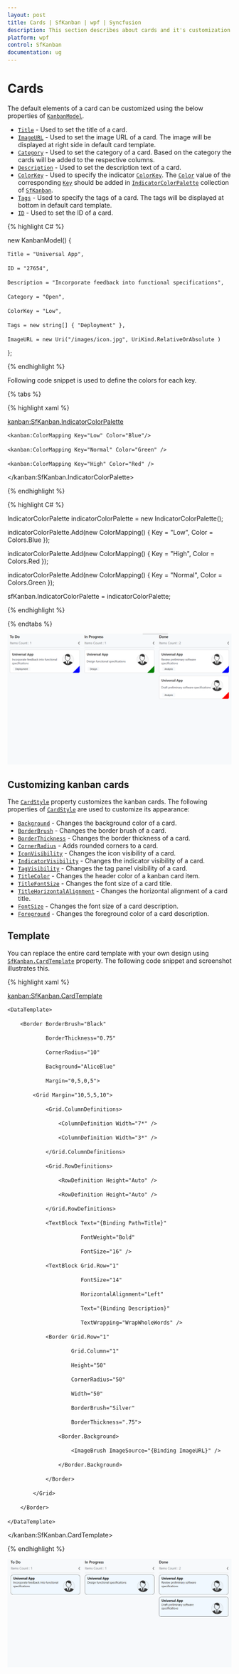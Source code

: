 ```yaml
---
layout: post
title: Cards | SfKanban | wpf | Syncfusion
description: This section describes about cards and it's customization. 
platform: wpf
control: SfKanban
documentation: ug
---
```


# Cards

The default elements of a card can be customized using the below properties of [`KanbanModel`](https://help.syncfusion.com/cr/cref_files/wpf/Syncfusion.SfKanban.WPF~Syncfusion.UI.Xaml.Kanban.KanbanModel.html).

* [`Title`](https://help.syncfusion.com/cr/cref_files/wpf/Syncfusion.SfKanban.WPF~Syncfusion.UI.Xaml.Kanban.KanbanModel~Title.html)         - Used to set the title of a card.
* [`ImageURL`](https://help.syncfusion.com/cr/cref_files/wpf/Syncfusion.SfKanban.WPF~Syncfusion.UI.Xaml.Kanban.KanbanModel~ImageURL.html)      - Used to set the image URL of a card. The image will be displayed at right side in default card template.
* [`Category`](https://help.syncfusion.com/cr/cref_files/wpf/Syncfusion.SfKanban.WPF~Syncfusion.UI.Xaml.Kanban.KanbanModel~Category.html)      - Used to set the category of a card. Based on the category the cards will be added to the respective columns. 
* [`Description`](https://help.syncfusion.com/cr/cref_files/wpf/Syncfusion.SfKanban.WPF~Syncfusion.UI.Xaml.Kanban.KanbanModel~Description.html)   - Used to set the description text of a card.
* [`ColorKey`](https://help.syncfusion.com/cr/cref_files/wpf/Syncfusion.SfKanban.WPF~Syncfusion.UI.Xaml.Kanban.KanbanModel~ColorKey.html)      - Used to specify the indicator [`ColorKey`](https://help.syncfusion.com/cr/cref_files/wpf/Syncfusion.SfKanban.WPF~Syncfusion.UI.Xaml.Kanban.IKanbanModel~ColorKey.html). The [`Color`](https://help.syncfusion.com/cr/cref_files/wpf/Syncfusion.SfKanban.WPF~Syncfusion.UI.Xaml.Kanban.ColorMapping~Color.html) value of the corresponding [`Key`](https://help.syncfusion.com/cr/cref_files/wpf/Syncfusion.SfKanban.WPF~Syncfusion.UI.Xaml.Kanban.ColorMapping~Key.html) should be added in [`IndicatorColorPalette`](https://help.syncfusion.com/cr/cref_files/wpf/Syncfusion.SfKanban.WPF~Syncfusion.UI.Xaml.Kanban.IndicatorColorPalette.html) collection of [`SfKanban`](https://help.syncfusion.com/cr/cref_files/wpf/Syncfusion.SfKanban.WPF~Syncfusion.UI.Xaml.Kanban.SfKanban.html).
* [`Tags`](https://help.syncfusion.com/cr/cref_files/wpf/Syncfusion.SfKanban.WPF~Syncfusion.UI.Xaml.Kanban.KanbanModel~Tags.html)     - Used to specify the tags of a card. The tags will be displayed at bottom in default card template.
* [`ID`](https://help.syncfusion.com/cr/cref_files/wpf/Syncfusion.SfKanban.WPF~Syncfusion.UI.Xaml.Kanban.KanbanModel~ID.html)     - Used to set the ID of a card.

{% highlight C# %}

new KanbanModel()
{

    Title = "Universal App",

    ID = "27654",

    Description = "Incorporate feedback into functional specifications",

    Category = "Open",

    ColorKey = "Low",

    Tags = new string[] { "Deployment" },

    ImageURL = new Uri("/images/icon.jpg", UriKind.RelativeOrAbsolute )
};


{% endhighlight %}

Following code snippet is used to define the colors for each key.

{% tabs %}

{% highlight xaml %}

<kanban:SfKanban.IndicatorColorPalette>

    <kanban:ColorMapping Key="Low" Color="Blue"/>

    <kanban:ColorMapping Key="Normal" Color="Green" />

    <kanban:ColorMapping Key="High" Color="Red" />

</kanban:SfKanban.IndicatorColorPalette>

{% endhighlight %}

{% highlight C# %}

IndicatorColorPalette indicatorColorPalette = new IndicatorColorPalette();

indicatorColorPalette.Add(new ColorMapping() { Key = "Low", Color = Colors.Blue });

indicatorColorPalette.Add(new ColorMapping() { Key = "High", Color = Colors.Red });

indicatorColorPalette.Add(new ColorMapping() { Key = "Normal", Color = Colors.Green });

sfKanban.IndicatorColorPalette = indicatorColorPalette;

{% endhighlight %}

{% endtabs %}

![Customization of cards in WPF SfKanban](SfKanban_images/CardCustomization.png)

## Customizing kanban cards

The [`CardStyle`](https://help.syncfusion.com/cr/cref_files/wpf/Syncfusion.SfKanban.WPF~Syncfusion.UI.Xaml.Kanban.SfKanban~CardStyle.html) property customizes the kanban cards. The following properties of [`CardStyle`](https://help.syncfusion.com/cr/cref_files/wpf/Syncfusion.SfKanban.WPF~Syncfusion.UI.Xaml.Kanban.SfKanban~CardStyle.html) are used to customize its appearance:

* [`Background`](https://help.syncfusion.com/cr/cref_files/wpf/Syncfusion.SfKanban.WPF~Syncfusion.UI.Xaml.Kanban.KanbanCardStyle~Background.html) - Changes the background color of a card.
* [`BorderBrush`](https://help.syncfusion.com/cr/cref_files/wpf/Syncfusion.SfKanban.WPF~Syncfusion.UI.Xaml.Kanban.KanbanCardStyle~BorderBrush.html) - Changes the border brush of a card.
* [`BorderThickness`](https://help.syncfusion.com/cr/cref_files/wpf/Syncfusion.SfKanban.WPF~Syncfusion.UI.Xaml.Kanban.KanbanCardStyle~BorderThickness.html) - Changes the border thickness of a card.
* [`CornerRadius`](https://help.syncfusion.com/cr/cref_files/wpf/Syncfusion.SfKanban.WPF~Syncfusion.UI.Xaml.Kanban.KanbanCardStyle~CornerRadius.html) - Adds rounded corners to a card.
* [`IconVisibility`](https://help.syncfusion.com/cr/cref_files/wpf/Syncfusion.SfKanban.WPF~Syncfusion.UI.Xaml.Kanban.KanbanCardStyle~IconVisibility.html) - Changes the icon visibility of a card.
* [`IndicatorVisibility`](https://help.syncfusion.com/cr/cref_files/wpf/Syncfusion.SfKanban.WPF~Syncfusion.UI.Xaml.Kanban.KanbanCardStyle~IndicatorVisibility.html) - Changes the indicator visibility of a card.
* [`TagVisibility`](https://help.syncfusion.com/cr/cref_files/wpf/Syncfusion.SfKanban.WPF~Syncfusion.UI.Xaml.Kanban.KanbanCardStyle~TagVisibility.html) -  Changes the tag panel visibility of a card.
* [`TitleColor`](https://help.syncfusion.com/cr/cref_files/wpf/Syncfusion.SfKanban.WPF~Syncfusion.UI.Xaml.Kanban.KanbanCardStyle~TitleColor.html) - Changes the header color of a kanban card item.
* [`TitleFontSize`](https://help.syncfusion.com/cr/cref_files/wpf/Syncfusion.SfKanban.WPF~Syncfusion.UI.Xaml.Kanban.KanbanCardStyle~TitleFontSize.html) - Changes the font size of a card title.
* [`TitleHorizontalAlignment`](https://help.syncfusion.com/cr/cref_files/wpf/Syncfusion.SfKanban.WPF~Syncfusion.UI.Xaml.Kanban.KanbanCardStyle~TitleHorizontalAlignment.html) - Changes the horizontal alignment of a card title.
* [`FontSize`](https://help.syncfusion.com/cr/cref_files/wpf/Syncfusion.SfKanban.WPF~Syncfusion.UI.Xaml.Kanban.KanbanCardStyle~FontSize.html) - Changes the font size of a card description.
* [`Foreground`](https://help.syncfusion.com/cr/cref_files/wpf/Syncfusion.SfKanban.WPF~Syncfusion.UI.Xaml.Kanban.KanbanCardStyle~Foreground.html) - Changes the foreground color of a card description.

## Template

You can replace the entire card template with your own design using [`SfKanban.CardTemplate`](https://help.syncfusion.com/cr/cref_files/wpf/Syncfusion.SfKanban.WPF~Syncfusion.UI.Xaml.Kanban.SfKanban~CardTemplate.html) property. The following code snippet and screenshot illustrates this.

{% highlight xaml %}

<kanban:SfKanban.CardTemplate>
    
    <DataTemplate>
    
        <Border BorderBrush="Black"
    
                BorderThickness="0.75"
    
                CornerRadius="10"
    
                Background="AliceBlue"
    
                Margin="0,5,0,5">
    
            <Grid Margin="10,5,5,10">
    
                <Grid.ColumnDefinitions>
    
                    <ColumnDefinition Width="7*" />
    
                    <ColumnDefinition Width="3*" />
                
                </Grid.ColumnDefinitions>
                
                <Grid.RowDefinitions>
                
                    <RowDefinition Height="Auto" />
                
                    <RowDefinition Height="Auto" />
                
                </Grid.RowDefinitions>
                
                <TextBlock Text="{Binding Path=Title}"
                
                           FontWeight="Bold"
                
                           FontSize="16" />
                
                <TextBlock Grid.Row="1"
                
                           FontSize="14"
                
                           HorizontalAlignment="Left"
                
                           Text="{Binding Description}"
                
                           TextWrapping="WrapWholeWords" />
                
                <Border Grid.Row="1"
                
                        Grid.Column="1"
                
                        Height="50"
                
                        CornerRadius="50"
                
                        Width="50"
                
                        BorderBrush="Silver"
                
                        BorderThickness=".75">
                
                    <Border.Background>
                
                        <ImageBrush ImageSource="{Binding ImageURL}" />
                
                    </Border.Background>
                
                </Border>
            
            </Grid>
        
        </Border>

    </DataTemplate>

</kanban:SfKanban.CardTemplate>

{% endhighlight %}


![Template support for cards in WPF SfKanban](SfKanban_images/CardTemplate.png)